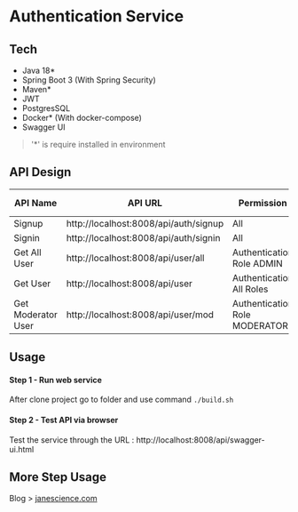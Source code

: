# Authentication Service 

## Tech
- Java 18*
- Spring Boot 3 (With Spring Security)
- Maven*
- JWT
- PostgresSQL
- Docker* (With docker-compose)
- Swagger UI

> '*' is require installed in environment

## API Design

|  API Name| API URL  | Permission | HTTP Method |
|---|---|---|---|
|  Signup | http://localhost:8008/api/auth/signup | All | POST |
|  Signin | http://localhost:8008/api/auth/signin | All | POST |
| Get All User | http://localhost:8008/api/user/all | Authentication Role ADMIN | GET |
| Get User | http://localhost:8008/api/user | Authentication All Roles | GET |
| Get Moderator User | http://localhost:8008/api/user/mod | Authentication Role MODERATOR | GET |

## Usage
#### Step 1 - Run web service

After clone project go to folder and use command `./build.sh`

#### Step 2 - Test API via browser

Test the service through the URL : http://localhost:8008/api/swagger-ui.html

## More Step Usage

Blog > [janescience.com](https://janescience.com/blog/auth-springboot-jwt)

